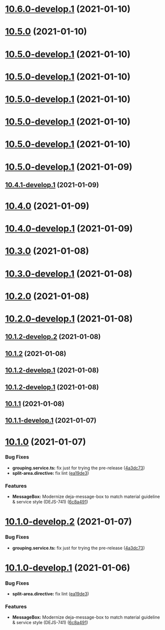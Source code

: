 # [10.6.0-develop.1](https://github.com/DSI-HUG/dejajs-components/compare/v10.5.0...v10.6.0-develop.1) (2021-01-10)

# [10.5.0](https://github.com/DSI-HUG/dejajs-components/compare/v10.4.0...v10.5.0) (2021-01-10)

# [10.5.0-develop.1](https://github.com/DSI-HUG/dejajs-components/compare/v10.4.0...v10.5.0-develop.1) (2021-01-10)

# [10.5.0-develop.1](https://github.com/DSI-HUG/dejajs-components/compare/v10.4.0...v10.5.0-develop.1) (2021-01-10)

# [10.5.0-develop.1](https://github.com/DSI-HUG/dejajs-components/compare/v10.4.0...v10.5.0-develop.1) (2021-01-10)

# [10.5.0-develop.1](https://github.com/DSI-HUG/dejajs-components/compare/v10.4.0...v10.5.0-develop.1) (2021-01-10)

# [10.5.0-develop.1](https://github.com/DSI-HUG/dejajs-components/compare/v10.4.0...v10.5.0-develop.1) (2021-01-10)

# [10.5.0-develop.1](https://github.com/DSI-HUG/dejajs-components/compare/v10.4.0...v10.5.0-develop.1) (2021-01-09)

## [10.4.1-develop.1](https://github.com/DSI-HUG/dejajs-components/compare/v10.4.0...v10.4.1-develop.1) (2021-01-09)

# [10.4.0](https://github.com/DSI-HUG/dejajs-components/compare/v10.3.0...v10.4.0) (2021-01-09)

# [10.4.0-develop.1](https://github.com/DSI-HUG/dejajs-components/compare/v10.3.0...v10.4.0-develop.1) (2021-01-09)

# [10.3.0](https://github.com/DSI-HUG/dejajs-components/compare/v10.2.0...v10.3.0) (2021-01-08)

# [10.3.0-develop.1](https://github.com/DSI-HUG/dejajs-components/compare/v10.2.0...v10.3.0-develop.1) (2021-01-08)

# [10.2.0](https://github.com/DSI-HUG/dejajs-components/compare/v10.1.2...v10.2.0) (2021-01-08)

# [10.2.0-develop.1](https://github.com/DSI-HUG/dejajs-components/compare/v10.1.2...v10.2.0-develop.1) (2021-01-08)

## [10.1.2-develop.2](https://github.com/DSI-HUG/dejajs-components/compare/v10.1.2-develop.1...v10.1.2-develop.2) (2021-01-08)

## [10.1.2](https://github.com/DSI-HUG/dejajs-components/compare/v10.1.1...v10.1.2) (2021-01-08)

## [10.1.2-develop.1](https://github.com/DSI-HUG/dejajs-components/compare/v10.1.1...v10.1.2-develop.1) (2021-01-08)

## [10.1.2-develop.1](https://github.com/DSI-HUG/dejajs-components/compare/v10.1.1...v10.1.2-develop.1) (2021-01-08)

## [10.1.1](https://github.com/DSI-HUG/dejajs-components/compare/v10.1.0...v10.1.1) (2021-01-08)

## [10.1.1-develop.1](https://github.com/DSI-HUG/dejajs-components/compare/v10.1.0...v10.1.1-develop.1) (2021-01-07)

# [10.1.0](https://github.com/DSI-HUG/dejajs-components/compare/v10.0.1...v10.1.0) (2021-01-07)


### Bug Fixes

* **grouping.service.ts:** fix just for trying the pre-release ([4a3dc73](https://github.com/DSI-HUG/dejajs-components/commit/4a3dc7309be787e51fa8c56d23a846ace7160f63))
* **split-area.directive:** fix lint ([ea19de3](https://github.com/DSI-HUG/dejajs-components/commit/ea19de3195b0267cf598d346342de60e38bdb941))


### Features

* **MessageBox:** Modernize deja-message-box to match material guideline & service style (DEJS-741) ([6c8a491](https://github.com/DSI-HUG/dejajs-components/commit/6c8a491daa0b6d121fc6953af45754661376b8e2))

# [10.1.0-develop.2](https://github.com/DSI-HUG/dejajs-components/compare/v10.1.0-develop.1...v10.1.0-develop.2) (2021-01-07)


### Bug Fixes

* **grouping.service.ts:** fix just for trying the pre-release ([4a3dc73](https://github.com/DSI-HUG/dejajs-components/commit/4a3dc7309be787e51fa8c56d23a846ace7160f63))

# [10.1.0-develop.1](https://github.com/DSI-HUG/dejajs-components/compare/v10.0.1...v10.1.0-develop.1) (2021-01-06)


### Bug Fixes

* **split-area.directive:** fix lint ([ea19de3](https://github.com/DSI-HUG/dejajs-components/commit/ea19de3195b0267cf598d346342de60e38bdb941))


### Features

* **MessageBox:** Modernize deja-message-box to match material guideline & service style (DEJS-741) ([6c8a491](https://github.com/DSI-HUG/dejajs-components/commit/6c8a491daa0b6d121fc6953af45754661376b8e2))
